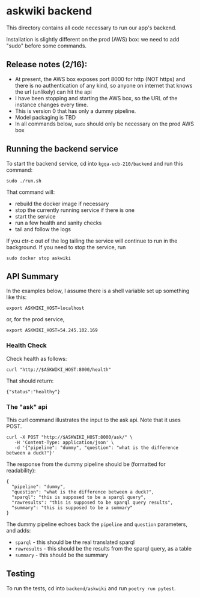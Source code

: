 # askwiki backend

This directory contains all code necessary to run our app's backend.

Installation is slightly different on the prod (AWS) box: we need to add "sudo" before some
commands.

## Release notes (2/16):

* At present, the AWS box exposes port 8000 for http (NOT https) and there is no authentication
of any kind, so anyone on internet that knows the url (unlikely) can hit the api
* I have been stopping and starting the AWS box, so the URL of the instance changes every time.
* This is version 0 that has only a dummy pipeline.
* Model packaging is TBD
* In all commands below, `sudo` should only be necessary on the prod AWS box

## Running the backend service

To start the backend service, cd into `kgqa-ucb-210/backend` and run this command:
```
sudo ./run.sh
```
That command will:
* rebuild the docker image if necessary
* stop the currently running service if there is one
* start the service
* run a few health and sanity checks
* tail and follow the logs

If you ctr-c out of the log tailing
the service will continue to run in the background. If you need to stop the service, run
```
sudo docker stop askwiki
```

## API Summary

In the examples below, I assume there is a shell variable set up something like this:
```
export ASKWIKI_HOST=localhost
```
or, for the prod service,
```
export ASKWIKI_HOST=54.245.102.169
```

### Health Check

Check health as follows:
```
curl "http://$ASKWIKI_HOST:8000/health"
```
That should return:
```
{"status":"healthy"}
```

### The "ask" api

This curl command illustrates the input to the ask api. Note that it uses POST.

```
curl -X POST "http://$ASKWIKI_HOST:8000/ask/" \
   -H 'Content-Type: application/json' \
   -d '{"pipeline": "dummy", "question": "what is the difference between a duck?"}'
```
The response from the dummy pipeline should be (formatted for readability):
```
{
  "pipeline": "dummy",
  "question": "what is the difference between a duck?",
  "sparql": "this is supposed to be a sparql query",
  "rawresults": "this is supposed to be sparql query results",
  "summary": "this is supposed to be a summary"
}
```

The dummy pipeline echoes back the `pipeline` and `question` parameters, and adds:
* `sparql` - this should be the real translated sparql
* `rawresults` - this should be the results from the sparql query, as a table
* `summary` - this should be the summary

## Testing


To run the tests, cd into `backend/askwiki` and run `poetry run pytest`.
